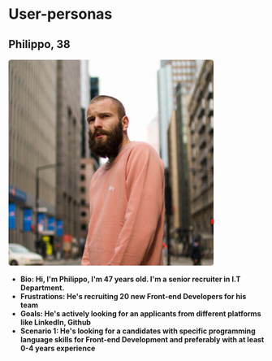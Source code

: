 # User-personas

## Philippo, 38

![user photo](../img/Philippo.png)

- **Bio: Hi, I'm Philippo, I'm 47 years old. I'm a senior recruiter in I.T
  Department.**
- **Frustrations: He's recruiting 20 new Front-end Developers for his team**
- **Goals: He's actively looking for an applicants from different platforms like
  LinkedIn, Github**
- **Scenario 1: He's looking for a candidates with specific programming language
  skills for Front-end Development and preferably with at least 0-4 years
  experience**
